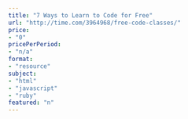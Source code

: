 ```yaml
---
title: "7 Ways to Learn to Code for Free"
url: "http://time.com/3964968/free-code-classes/"
price: 
- "0"
pricePerPeriod: 
- "n/a"
format: 
- "resource"
subject: 
- "html"
- "javascript"
- "ruby"
featured: "n"
---
```

